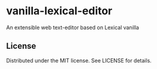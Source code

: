 # vanilla-lexical-editor

An extensible web text-editor based on Lexical vanilla

## License

Distributed under the MIT license. See LICENSE for details.
